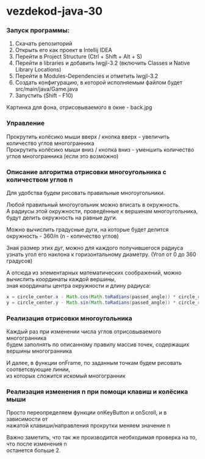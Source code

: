 # vezdekod-java-30  

### Запуск программы:
1. Скачать репозиторий
2. Открыть его как проект в Intellij IDEA
3. Перейти в Project Structure (Ctrl + Shift + Alt + S)
4. Перейти в libraries и добавить lwgjl-3.2 (включить Classes и Native Library Locations)
5. Перейти в Modules-Dependencies и отметить lwgjl-3.2
6. Создать конфигурацию, в которой исполняемым файлом будет src/main/java/Game.java
7. Запустить (Shift - F10) 

Картинка для фона, отрисовываемого в окне - back.jpg

### Управление
Прокрутить колёсико мыши вверх / кнопка вверх - увеличить количество углов многогранника  
Прокрутить колёсико мыши вниз / кнопка вниз - уменшить количество углов многогранника (если это возможно)

### Описание алгоритма отрисовки многоугольника с количеством углов n
Для удобства будем рисовать правильные многоугольники.

Любой правильный многоугольник можно вписать в окружность.  
А радиусы этой окружности, проведённые к вершинам многоугольника, будут делить окружность на равные дуги.

Можно вычислить градусные дуги, на которые будет делится окружность - 360/n (n - количество углов)

Зная размер этих дуг, можно для каждого получившегося радиуса  
узнать угол его наклона к горизонтальному диаметру.  (Угол от 0 до 360 градусов)

А отсюда из элементарных математических соображений, можно вычислить координаты каждой вершины,  
зная координаты центра окружности и длину радиуса:

```java
x = circle_center.x - Math.cos(Math.toRadians(passed_angle)) * circle_r;
y = circle_center.y - Math.sin(Math.toRadians(passed_angle)) * circle_r;
```

### Реализация отрисовки многоугольника
Каждый раз при изменении числа углов отрисовываемого многогранника  
будем заполнять по описанному правилу массив точек, содержащих  
вершины многогранника

И далее, в функции onFrame, по заданным точкам будем рисовать соответсвующие линии,  
из которых сложится искомый многогранник

### Реализация изменения n при помощи клавиш и колёсика мыши
Просто переопределяем функции onKeyButton и onScroll, и в зависимости от  
нажатой клавиши/направления прокрутки меняем значение n

Важно заметить, что так же производится необходимая проверка на то, что после изменения n  
останется больше 2.
